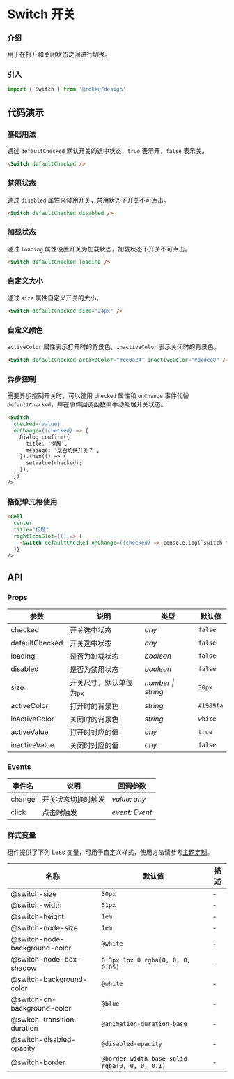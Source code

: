 # Switch 开关

### 介绍

用于在打开和关闭状态之间进行切换。

### 引入

```js
import { Switch } from '@rokku/design';
```

## 代码演示

### 基础用法

通过 `defaultChecked` 默认开关的选中状态，`true` 表示开，`false` 表示关。

```html
<Switch defaultChecked />
```

### 禁用状态

通过 `disabled` 属性来禁用开关，禁用状态下开关不可点击。

```html
<Switch defaultChecked disabled />
```

### 加载状态

通过 `loading` 属性设置开关为加载状态，加载状态下开关不可点击。

```html
<Switch defaultChecked loading />
```

### 自定义大小

通过 `size` 属性自定义开关的大小。

```html
<Switch defaultChecked size="24px" />
```

### 自定义颜色

`activeColor` 属性表示打开时的背景色，`inactiveColor` 表示关闭时的背景色。

```html
<Switch defaultChecked activeColor="#ee0a24" inactiveColor="#dcdee0" />
```

### 异步控制

需要异步控制开关时，可以使用 `checked` 属性和 `onChange` 事件代替 `defaultChecked`，并在事件回调函数中手动处理开关状态。

```html
<Switch
  checked={value}
  onChange={(checked) => {
    Dialog.confirm({
      title: '提醒',
      message: '是否切换开关？',
    }).then(() => {
      setValue(checked);
    });
  }}
/>
```

### 搭配单元格使用

```html
<Cell
  center
  title="标题"
  rightIconSlot={() => (
    <Switch defaultChecked onChange={(checked) => console.log(`switch to ${checked}`)} />
  )}
/>
```

## API

### Props

| 参数           | 说明                     | 类型               | 默认值    |
| -------------- | ------------------------ | ------------------ | --------- |
| checked        | 开关选中状态             | _any_              | `false`   |
| defaultChecked | 开关选中状态             | _any_              | `false`   |
| loading        | 是否为加载状态           | _boolean_          | `false`   |
| disabled       | 是否为禁用状态           | _boolean_          | `false`   |
| size           | 开关尺寸，默认单位为`px` | _number \| string_ | `30px`    |
| activeColor   | 打开时的背景色           | _string_           | `#1989fa` |
| inactiveColor | 关闭时的背景色           | _string_           | `white`   |
| activeValue   | 打开时对应的值           | _any_              | `true`    |
| inactiveValue | 关闭时对应的值           | _any_              | `false`   |

### Events

| 事件名 | 说明               | 回调参数       |
| ------ | ------------------ | -------------- |
| change | 开关状态切换时触发 | _value: any_   |
| click  | 点击时触发         | _event: Event_ |

### 样式变量

组件提供了下列 Less 变量，可用于自定义样式，使用方法请参考[主题定制](#/zh-CN/theme)。

| 名称                          | 默认值                                        | 描述 |
| ----------------------------- | --------------------------------------------- | ---- |
| @switch-size                  | `30px`                                        | -    |
| @switch-width                 | `51px`                                        | -    |
| @switch-height                | `1em`                                         | -    |
| @switch-node-size             | `1em`                                         | -    |
| @switch-node-background-color | `@white`                                      | -    |
| @switch-node-box-shadow       | `0 3px 1px 0 rgba(0, 0, 0, 0.05)`             | -    |
| @switch-background-color      | `@white`                                      | -    |
| @switch-on-background-color   | `@blue`                                       | -    |
| @switch-transition-duration   | `@animation-duration-base`                    | -    |
| @switch-disabled-opacity      | `@disabled-opacity`                           | -    |
| @switch-border                | `@border-width-base solid rgba(0, 0, 0, 0.1)` | -    |

